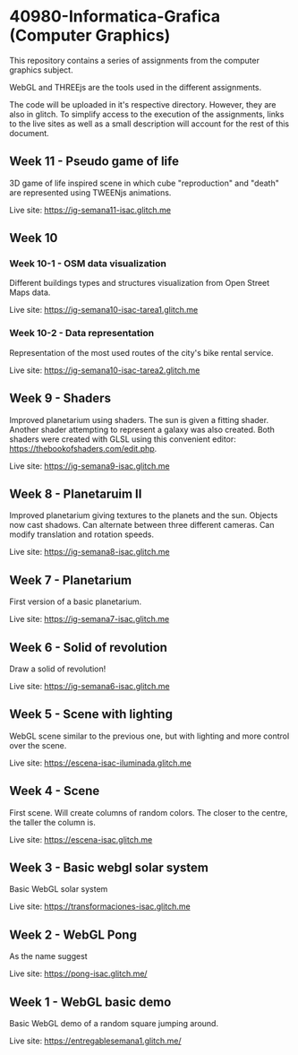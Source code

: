 # 40980-Informatica-Grafica (Computer Graphics)
This repository contains a series of assignments from the computer graphics subject.

WebGL and THREEjs are the tools used in the different assignments.

The code will be uploaded in it's respective directory. However, they are also in glitch. To simplify access to the execution of the assignments, links to the 
live sites as well as a small description will account for the rest of this document.

## Week 11 - Pseudo game of life
3D game of life inspired scene in which cube "reproduction" and "death" are represented using TWEENjs animations.

Live site: https://ig-semana11-isac.glitch.me

## Week 10
### Week 10-1 - OSM data visualization
Different buildings types and structures visualization from Open Street Maps data.

Live site: https://ig-semana10-isac-tarea1.glitch.me

### Week 10-2 - Data representation
Representation of the most used routes of the city's bike rental service.

Live site: https://ig-semana10-isac-tarea2.glitch.me

## Week 9 - Shaders
Improved planetarium using shaders. The sun is given a fitting shader. Another shader attempting to represent a galaxy was also created. Both shaders were created with 
GLSL using this convenient editor: https://thebookofshaders.com/edit.php.

Live site: https://ig-semana9-isac.glitch.me

## Week 8 - Planetaruim II
Improved planetarium giving textures to the planets and the sun. Objects now cast shadows. Can alternate between three different cameras. Can modify translation and 
rotation speeds.

Live site: https://ig-semana8-isac.glitch.me

## Week 7 - Planetarium
First version of a basic planetarium.

Live site: https://ig-semana7-isac.glitch.me

## Week 6 - Solid of revolution
Draw a solid of revolution!

Live site: https://ig-semana6-isac.glitch.me

## Week 5 - Scene with lighting
WebGL scene similar to the previous one, but with lighting and more control over the scene.

Live site: https://escena-isac-iluminada.glitch.me

## Week 4 - Scene
First scene. Will create columns of random colors. The closer to the centre, the taller the column is.

Live site: https://escena-isac.glitch.me

## Week 3 - Basic webgl solar system
Basic WebGL solar system

Live site: https://transformaciones-isac.glitch.me

## Week 2 - WebGL Pong
As the name suggest

Live site: https://pong-isac.glitch.me/

## Week 1 - WebGL basic demo
Basic WebGL demo of a random square jumping around.

Live site: https://entregablesemana1.glitch.me/






